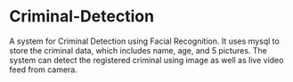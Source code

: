 # Criminal-Detection

A system for Criminal Detection using Facial Recognition. It uses mysql to store the criminal data, which includes name, age, and 5 pictures. 
The system can detect the registered criminal using image as well as live video feed from camera.
